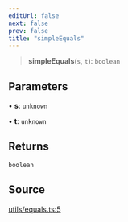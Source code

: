 ```yaml
---
editUrl: false
next: false
prev: false
title: "simpleEquals"
---
```


> **simpleEquals**(`s`, `t`): `boolean`

## Parameters

• **s**: `unknown`

• **t**: `unknown`

## Returns

`boolean`

## Source

[utils/equals.ts:5](https://github.com/nodenogg-in/alpha-p2p/blob/1896b55/packages/statekit/src/utils/equals.ts#L5)

